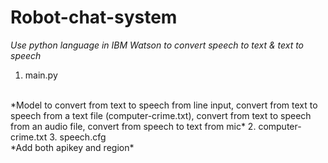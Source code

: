 # Robot-chat-system
*Use python language in IBM Watson to convert speech to text & text to speech*
1. main.py
<br> 
*Model to convert from text to speech from line input, convert from text to speech from a text file (computer-crime.txt),
convert from text to speech from an audio file, convert from speech to text from mic*
2. computer-crime.txt
3. speech.cfg
<br> 
*Add both apikey and region*
